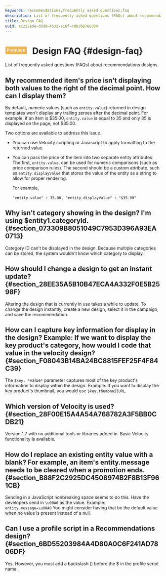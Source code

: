 ```yaml
---
keywords: recommendations;frequently asked questions;faq
description: List of frequently asked questions (FAQs) about recommendations designs.
title: Design FAQ
uuid: ac222ade-ddd9-4b32-a16f-4d83b8766384
---
```


# ![PREMIUM](/help/assets/premium.png) Design FAQ {#design-faq}

List of frequently asked questions (FAQs) about recommendations designs.

## My recommended item's price isn't displaying both values to the right of the decimal point. How can I display them?

By default, numeric values (such as `entity.value`) returned in design templates won't display any trailing zeroes after the decimal point. For example, if an item is $35.00, `entity.value` is equal to 35 and only 35 is displayed on the page, not $35.00. 

Two options are available to address this issue. 

* You can use Velocity scripting or Javascript to apply formatting to the returned value.

* You can pass the price of the item into two separate entity attributes. The first, `entity.value`, can be used for numeric comparisons (such as price comparison rules). The second should be a custom attribute, such as `entity.displayValue` that stores the value of the entity as a string to allow for proper rendering.

  For example,

  `"entity.value" : 35.00, "entity.displayValue" : "$35.00"`

## Why isn't category showing in the design? I'm using $entity1.categoryId. {#section_073309B8051049C7953D396A93EA0713}

Category ID can't be displayed in the design. Because multiple categories can be stored, the system wouldn't know which category to display.

## How should I change a design to get an instant update? {#section_28EE35A5B10B47ECA4A332F0E5B2598F}

Altering the design that is currently in use takes a while to update. To change the design instantly, create a new design, select it in the campaign, and save the recommendation.

## How can I capture key information for display in the design? Example: If we want to display the key product's category, how would I code that value in the velocity design? {#section_F08043B14BA24BC8815FEF25F4F84C39}

The `$key. *`value`*` parameter captures most of the key product's information to display within the design. Example: If you want to display the key product's thumbnail, you would use `$key.thumbnailURL`.

## Which version of Velocity is used? {#section_28F00E15A4A54A768782A3F5BB0CDB21}

Version 1.7 with no additional tools or libraries added in. Basic Velocity functionality is available.

## How do I replace an existing entity value with a blank? For example, an item's entity.message needs to be cleared when a promotion ends. {#section_B88F2C2925DC4508974B2F8B13F961CB}

Sending in a JavaScript nonbreaking space seems to do this. Have the developers send in `\u00A0` as the value. Example: `entity.message=\u00A0`.You might consider having that be the default value when no value is present instead of a null.

## Can I use a profile script in a Recommendations design? {#section_6BD55203984A4D80A0C6F241AD7806DF}

Yes. However, you must add a backslash (\) before the $ in the profile script name. 
